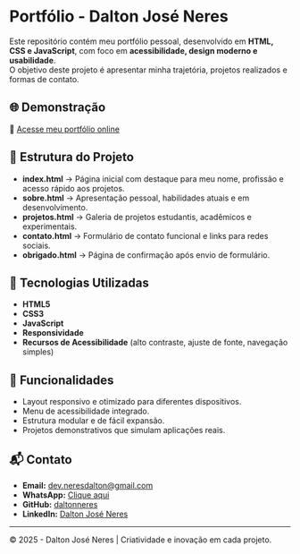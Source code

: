 # Portfólio - Dalton José Neres

Este repositório contém meu portfólio pessoal, desenvolvido em **HTML, CSS e JavaScript**, com foco em **acessibilidade, design moderno e usabilidade**.  
O objetivo deste projeto é apresentar minha trajetória, projetos realizados e formas de contato.

## 🌐 Demonstração
🔗 [Acesse meu portfólio online](https://daltonneres.github.io/potfolio_neres/)

## 📌 Estrutura do Projeto
- **index.html** → Página inicial com destaque para meu nome, profissão e acesso rápido aos projetos.  
- **sobre.html** → Apresentação pessoal, habilidades atuais e em desenvolvimento.  
- **projetos.html** → Galeria de projetos estudantis, acadêmicos e experimentais.  
- **contato.html** → Formulário de contato funcional e links para redes sociais.  
- **obrigado.html** → Página de confirmação após envio de formulário.  

## 🎯 Tecnologias Utilizadas
- **HTML5**
- **CSS3**
- **JavaScript**
- **Responsividade**
- **Recursos de Acessibilidade** (alto contraste, ajuste de fonte, navegação simples)

## 🚀 Funcionalidades
- Layout responsivo e otimizado para diferentes dispositivos.  
- Menu de acessibilidade integrado.  
- Estrutura modular e de fácil expansão.  
- Projetos demonstrativos que simulam aplicações reais.  

## 📬 Contato
- **Email:** [dev.neresdalton@gmail.com](mailto:dev.neresdalton@gmail.com)  
- **WhatsApp:** [Clique aqui](https://wa.me/5546920007229)  
- **GitHub:** [daltonneres](https://github.com/daltonneres)  
- **LinkedIn:** [Dalton José Neres](https://www.linkedin.com/in/dalton-jos%C3%A9-neres/)  

---

© 2025 - Dalton José Neres | Criatividade e inovação em cada projeto.
